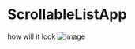 ﻿# ScrollableListApp

how will it look
![image](https://github.com/user-attachments/assets/357949cc-97f8-47bb-8839-7798767d8a1e)

